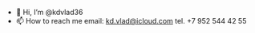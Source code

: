 - 👋 Hi, I’m @kdvlad36
- 📫 How to reach me 
email: kd.vlad@icloud.com
tel. +7 952 544 42 55
<!---
kdvlad36/kdvlad36 is a ✨ special ✨ repository because its `README.md` (this file) appears on your GitHub profile.
You can click the Preview link to take a look at your changes.
--->
